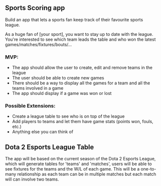 ## Sports Scoring app

Build an app that lets a sports fan keep track of their favourite sports league.

As a huge fan of [your sport], you want to stay up to date with the league. You're interested to see which team leads the table and who won the latest games/matches/fixtures/bouts/…

### MVP:
* The app should allow the user to create, edit and remove teams in the league
* The user should be able to create new games
* There should be a way to display all the games for a team and all the teams involved in a game
* The app should display if a game was won or lost

### Possible Extensions:
* Create a league table to see who is on top of the league
* Add players to teams and let them have game stats (points won, fouls, etc.)
* Anything else you can think of


## Dota 2 Esports League Table

The app will be based on the current season of the Dota 2 Esports League, which will generate tables for 'teams' and 'matches', users will be able to see fixtures for the teams and the W/L of each game. This will be a one-to-many relationship as each team can be in multiple matches but each match will can involve two teams.